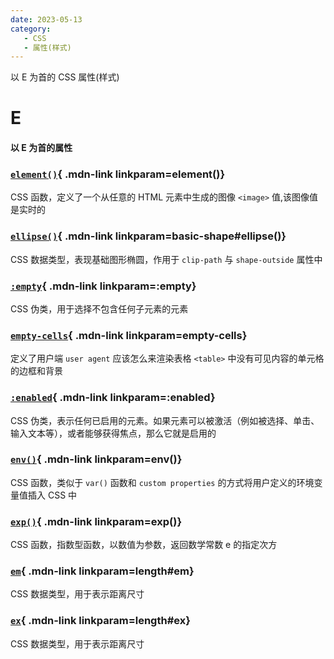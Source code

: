 ```yaml
---
date: 2023-05-13
category:
   - CSS
   - 属性(样式) 
---
```


以 E 为首的 CSS 属性(样式) 

<!-- more -->




# E

#### 以 E 为首的属性

<Mcard>

### [`element()`][zh-link]{ .mdn-link linkparam=element()}
CSS 函数，定义了一个从任意的 HTML 元素中生成的图像 `<image>` 值,该图像值是实时的
</Mcard>

<Mcard>

### [`ellipse()`][zh-link]{ .mdn-link linkparam=basic-shape#ellipse()}
CSS 数据类型，表现基础图形椭圆，作用于 `clip-path` 与 `shape-outside` 属性中
</Mcard>

<Mcard>

### [`:empty`][zh-link]{ .mdn-link linkparam=:empty}
CSS 伪类，用于选择不包含任何子元素的元素
</Mcard>

<Mcard>

### [`empty-cells`][zh-link]{ .mdn-link linkparam=empty-cells}
定义了用户端 `user agent` 应该怎么来渲染表格 `<table>` 中没有可见内容的单元格的边框和背景
</Mcard>

<Mcard>

### [`:enabled`][zh-link]{ .mdn-link linkparam=:enabled}
CSS 伪类，表示任何已启用的元素。如果元素可以被激活（例如被选择、单击、输入文本等），或者能够获得焦点，那么它就是启用的
</Mcard>

<Mcard>

### [`env()`][zh-link]{ .mdn-link linkparam=env()}
CSS 函数，类似于 `var()` 函数和 `custom properties` 的方式将用户定义的环境变量值插入 CSS 中
</Mcard>

<Mcard>

### [`exp()`][zh-link]{ .mdn-link linkparam=exp()}
CSS 函数，指数型函数，以数值为参数，返回数学常数 e 的指定次方
</Mcard>

<Mcard>

### [`em`][zh-link]{ .mdn-link linkparam=length#em}
CSS 数据类型，用于表示距离尺寸
</Mcard>

<Mcard>

### [`ex`][zh-link]{ .mdn-link linkparam=length#ex}
CSS 数据类型，用于表示距离尺寸
</Mcard>

[zh-link]:https://developer.mozilla.org/zh-CN/docs/Web/CSS/
[en-link]:https://developer.mozilla.org/en-US/docs/Web/CSS/
